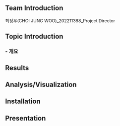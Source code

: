 
## Team Introduction
최정우(CHOI JUNG WOO)_202211388_Project Director


## Topic Introduction
### - 개요



## Results



## Analysis/Visualization



## Installation



## Presentation
